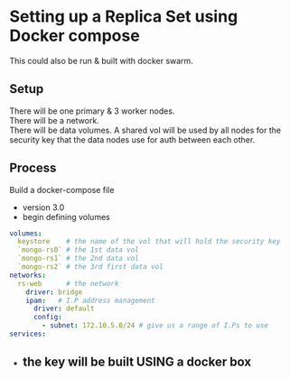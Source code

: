 # Setting up a Replica Set using Docker compose

This could also be run & built with docker swarm.

## Setup

There will be one primary & 3 worker nodes.  
There will be a network.  
There will be data volumes. A shared vol will be used by all nodes for the security key that the data nodes use for auth between each other.

## Process

Build a docker-compose file

- version 3.0
- begin defining volumes

```yaml
volumes:
  keystore    # the name of the vol that will hold the security key
  `mongo-rs0` # the 1st data vol
  `mongo-rs1` # the 2nd data vol
  `mongo-rs2` # the 3rd first data vol
networks:
  rs-web      # the network
    driver: bridge
    ipam:   # I.P address management
      driver: default
      config:
        - subnet: 172.10.5.0/24 # give us a range of I.Ps to use
services:

```

- the key will be built USING a docker box
  -
